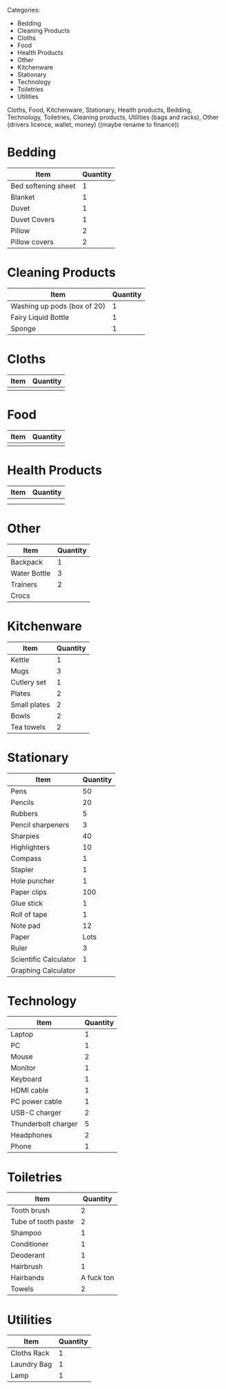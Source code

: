 
Categories:
- Bedding
- Cleaning Products
- Cloths
- Food
- Health Products
- Other
- Kitchenware
- Stationary
- Technology
- Toiletries
- Utilities

Cloths, Food, Kitchenware, Stationary, Health products, Bedding, Technology, Toiletries, Cleaning products, Utilities (bags and racks), Other (drivers licence, wallet, money) ((maybe rename to finance))

# Bedding

| Item                | Quantity |
| ------------------- | -------- |
| Bed softening sheet | 1        |
| Blanket             | 1        |
| Duvet               | 1        |
| Duvet Covers        | 1        |
| Pillow              | 2        |
| Pillow covers       | 2        |
# Cleaning Products

| Item                        | Quantity |
| --------------------------- | -------- |
| Washing up pods (box of 20) | 1        |
| Fairy Liquid Bottle         | 1        |
| Sponge                      | 1        |
# Cloths

| Item | Quantity |
| ---- | -------- |
|      |          |
# Food

| Item | Quantity |
| ---- | -------- |
|      |          |
# Health Products

| Item | Quantity |
| ---- | -------- |
|      |          |
|      |          |
# Other

| Item         | Quantity |
| ------------ | -------- |
| Backpack     | 1        |
| Water Bottle | 3        |
| Trainers     | 2        |
| Crocs        |          |
# Kitchenware

| Item         | Quantity |
| ------------ | -------- |
| Kettle       | 1        |
| Mugs         | 3        |
| Cutlery set  | 1        |
| Plates       | 2        |
| Small plates | 2        |
| Bowls        | 2        |
| Tea towels   | 2        |
# Stationary

| Item                  | Quantity |
| --------------------- | -------- |
| Pens                  | 50       |
| Pencils               | 20       |
| Rubbers               | 5        |
| Pencil sharpeners     | 3        |
| Sharpies              | 40       |
| Highlighters          | 10       |
| Compass               | 1        |
| Stapler               | 1        |
| Hole puncher          | 1        |
| Paper clips           | 100      |
| Glue stick            | 1        |
| Roll of tape          | 1        |
| Note pad              | 12       |
| Paper                 | Lots     |
| Ruler                 | 3        |
| Scientific Calculator | 1        |
| Graphing Calculator   |          |
# Technology

| Item                | Quantity |
| ------------------- | -------- |
| Laptop              | 1        |
| PC                  | 1        |
| Mouse               | 2        |
| Monitor             | 1        |
| Keyboard            | 1        |
| HDMI cable          | 1        |
| PC power cable      | 1        |
| USB-C charger       | 2        |
| Thunderbolt charger | 5        |
| Headphones          | 2        |
| Phone               | 1        |
# Toiletries

| Item                | Quantity   |
| ------------------- | ---------- |
| Tooth brush         | 2          |
| Tube of tooth paste | 2          |
| Shampoo             | 1          |
| Conditioner         | 1          |
| Deoderant           | 1          |
| Hairbrush           | 1          |
| Hairbands           | A fuck ton |
| Towels              | 2          |
# Utilities

| Item        | Quantity |
| ----------- | -------- |
| Cloths Rack | 1        |
| Laundry Bag | 1        |
| Lamp        | 1        |

